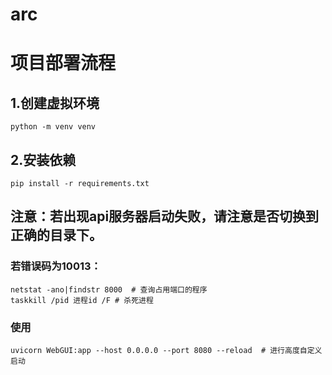 # arc

# 项目部署流程

## 1.创建虚拟环境

    python -m venv venv

## 2.安装依赖

    pip install -r requirements.txt

## 注意：若出现api服务器启动失败，请注意是否切换到正确的目录下。

### 若错误码为10013：
    
    netstat -ano|findstr 8000  # 查询占用端口的程序
    taskkill /pid 进程id /F # 杀死进程

### 使用

    uvicorn WebGUI:app --host 0.0.0.0 --port 8080 --reload  # 进行高度自定义启动
